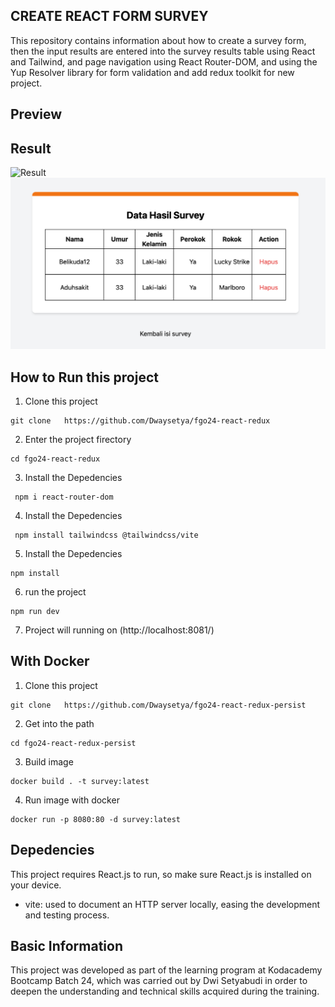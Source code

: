 ## CREATE REACT FORM SURVEY

This repository contains information about how to create a survey form, then the input results are entered into the survey results table using React and Tailwind, and page navigation using React Router-DOM, and using the Yup Resolver library for form validation and add redux toolkit for new project.

## Preview

## Result

![Result](./src/assets/images/Screenshot%202025-05-17%20at%2001.31.23.png)
![Result](./src/assets/Screenshot%202025-05-22%20at%2011.56.36.png)

## How to Run this project

1. Clone this project

```
git clone   https://github.com/Dwaysetya/fgo24-react-redux
```

2. Enter the project firectory

```
cd fgo24-react-redux
```

3. Install the Depedencies

```
 npm i react-router-dom
```

4. Install the Depedencies

```
 npm install tailwindcss @tailwindcss/vite
```

5. Install the Depedencies

```
npm install
```

6. run the project

```
npm run dev
```

7. Project will running on (http://localhost:8081/)

## With Docker

1. Clone this project

```
git clone   https://github.com/Dwaysetya/fgo24-react-redux-persist
```

2. Get into the path

```
cd fgo24-react-redux-persist
```

3. Build image

```
docker build . -t survey:latest
```

4. Run image with docker
```
docker run -p 8080:80 -d survey:latest
```
## Depedencies

This project requires React.js to run, so make sure React.js is installed on your device.

- vite: used to document an HTTP server locally, easing the development and testing process.

## Basic Information

This project was developed as part of the learning program at Kodacademy Bootcamp Batch 24, which was carried out by Dwi Setyabudi in order to deepen the understanding and technical skills acquired during the training.
